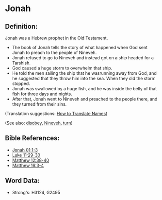 # Jonah #

## Definition: ##

Jonah was a Hebrew prophet in the Old Testament.

* The book of Jonah tells the story of what happened when God sent Jonah to preach to the people of Nineveh.
* Jonah refused to go to Nineveh and instead got on a ship headed for a Tarshish.
* God caused a huge storm to overwhelm that ship.
* He told the men sailing the ship that he wasrunning away from God, and he suggested that they throw him into the sea. When they did the storm stopped.
* Jonah was swallowed by a huge fish, and he was inside the belly of that fish for three days and nights.
* After that, Jonah went to Nineveh and preached to the people there, and they turned from their sins.

(Translation suggestions: [How to Translate Names](rc://en/ta/man/translate/translate-names))

(See also: [disobey](../other/disobey.md), [Nineveh](../names/nineveh.md), [turn](../other/turn.md))

## Bible References: ##

* [Jonah 01:1-3](rc://en/tn/help/jon/01/01)
* [Luke 11:29-30](rc://en/tn/help/luk/11/29)
* [Matthew 12:38-40](rc://en/tn/help/mat/12/38)
* [Matthew 16:3-4](rc://en/tn/help/mat/16/03)

## Word Data: ##

* Strong's: H3124, G2495

